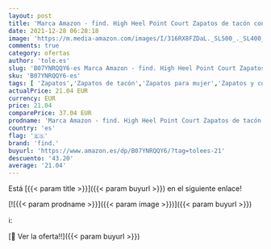 ```yaml
---
layout: post
title: 'Marca Amazon - find. High Heel Point Court Zapatos de tacón con Punta Cerrada  Braun  Chocolate  Nude   37 EU'
date: 2021-12-28 06:28:18
image: 'https://m.media-amazon.com/images/I/316RX8FZDaL._SL500_._SL400_.jpg'
comments: true
category: ofertas
author: 'tole.es'
slug: 'B07YNRQQY6-es Marca Amazon - find. High Heel Point Court Zapatos de...'
sku: 'B07YNRQQY6-es'
tags: [ 'Zapatos','Zapatos de tacón','Zapatos para mujer','Zapatos y complementos','find.','zapatos', ]
actualPrice: 21.04 EUR
currency: EUR
price: 21.04
comparePrice: 37.04 EUR
prodname: 'Marca Amazon - find. High Heel Point Court Zapatos de tacón con Punta Cerrada  Braun  Chocolate  Nude   37 EU'
country: 'es'
flag: '🇪🇸'
brand: 'find.'
buyurl: 'https://www.amazon.es/dp/B07YNRQQY6/?tag=tolees-21'
descuento: '43.20'
average: '21.04'
---
```


Está [{{< param title >}}]({{< param buyurl >}}) en el siguiente enlace!

[![{{< param prodname >}}]({{< param image >}})]({{< param buyurl >}})

ℹ️:


[🛒 Ver la oferta!!]({{< param buyurl >}})
